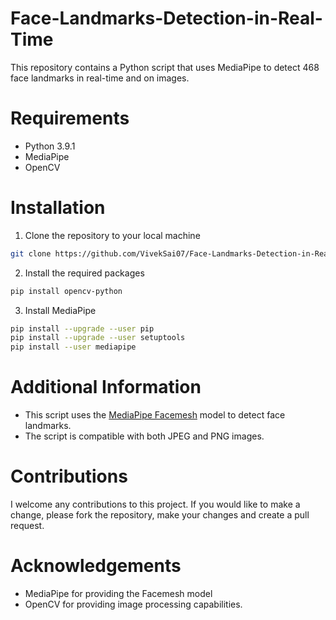 # Face-Landmarks-Detection-in-Real-Time

This repository contains a Python script that uses MediaPipe to detect 468 face landmarks in real-time and on images.

# Requirements
 - Python 3.9.1
 - MediaPipe
 - OpenCV
 
# Installation
1. Clone the repository to your local machine
```bash
git clone https://github.com/VivekSai07/Face-Landmarks-Detection-in-Real-Time.git
```

2. Install the required packages
```bash
pip install opencv-python
```

3. Install MediaPipe
```bash
pip install --upgrade --user pip
pip install --upgrade --user setuptools
pip install --user mediapipe

```

# Additional Information
- This script uses the [MediaPipe Facemesh](https://google.github.io/mediapipe/solutions/face_mesh.html#:~:text=MediaPipe%20Face%20Mesh%20is%20a,for%20a%20dedicated%20depth%20sensor.) model to detect face landmarks.
- The script is compatible with both JPEG and PNG images.

# Contributions
I welcome any contributions to this project. If you would like to make a change, please fork the repository, make your changes and create a pull request.

# Acknowledgements
- MediaPipe for providing the Facemesh model
- OpenCV for providing image processing capabilities.
